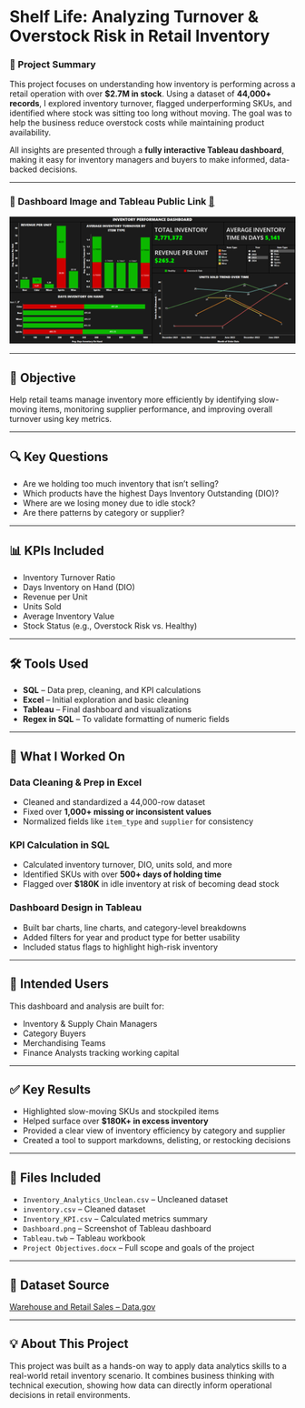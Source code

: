 # Shelf Life: Analyzing Turnover & Overstock Risk in Retail Inventory

### 📌 Project Summary

This project focuses on understanding how inventory is performing across a retail operation with over **$2.7M in stock**. Using a dataset of **44,000+ records**, I explored inventory turnover, flagged underperforming SKUs, and identified where stock was sitting too long without moving. The goal was to help the business reduce overstock costs while maintaining product availability.

All insights are presented through a **fully interactive Tableau dashboard**, making it easy for inventory managers and buyers to make informed, data-backed decisions.

---
### 📰 Dashboard Image and Tableau Public Link [🔗](https://public.tableau.com/app/profile/vedant.shinde2971/viz/Tableau_17434692686900/Dashboard)
![Inventory Dashboard](Dashboard.png)

---

## 🎯 Objective

Help retail teams manage inventory more efficiently by identifying slow-moving items, monitoring supplier performance, and improving overall turnover using key metrics.

---

## 🔍 Key Questions

- Are we holding too much inventory that isn’t selling?
- Which products have the highest Days Inventory Outstanding (DIO)?
- Where are we losing money due to idle stock?
- Are there patterns by category or supplier?

---

## 📊 KPIs Included

- Inventory Turnover Ratio  
- Days Inventory on Hand (DIO)  
- Revenue per Unit  
- Units Sold  
- Average Inventory Value  
- Stock Status (e.g., Overstock Risk vs. Healthy)

---

## 🛠️ Tools Used

- **SQL** – Data prep, cleaning, and KPI calculations  
- **Excel** – Initial exploration and basic cleaning  
- **Tableau** – Final dashboard and visualizations  
- **Regex in SQL** – To validate formatting of numeric fields  

---

## 🧪 What I Worked On

### Data Cleaning & Prep in Excel
- Cleaned and standardized a 44,000-row dataset  
- Fixed over **1,000+ missing or inconsistent values**  
- Normalized fields like `item_type` and `supplier` for consistency

### KPI Calculation in SQL  
- Calculated inventory turnover, DIO, units sold, and more  
- Identified SKUs with over **500+ days of holding time**  
- Flagged over **$180K** in idle inventory at risk of becoming dead stock

### Dashboard Design in Tableau  
- Built bar charts, line charts, and category-level breakdowns  
- Added filters for year and product type for better usability  
- Included status flags to highlight high-risk inventory

---

## 👤 Intended Users

This dashboard and analysis are built for:
- Inventory & Supply Chain Managers  
- Category Buyers  
- Merchandising Teams  
- Finance Analysts tracking working capital

---

## ✅ Key Results

- Highlighted slow-moving SKUs and stockpiled items
- Helped surface over **$180K+ in excess inventory**
- Provided a clear view of inventory efficiency by category and supplier
- Created a tool to support markdowns, delisting, or restocking decisions

---

## 📁 Files Included

- `Inventory_Analytics_Unclean.csv` – Uncleaned dataset  
- `inventory.csv` – Cleaned dataset  
- `Inventory_KPI.csv` – Calculated metrics summary  
- `Dashboard.png` – Screenshot of Tableau dashboard  
- `Tableau.twb` – Tableau workbook  
- `Project Objectives.docx` – Full scope and goals of the project  

---

## 📎 Dataset Source

[Warehouse and Retail Sales – Data.gov](https://catalog.data.gov/dataset/warehouse-and-retail-sales)

---

## 💡 About This Project

This project was built as a hands-on way to apply data analytics skills to a real-world retail inventory scenario. It combines business thinking with technical execution, showing how data can directly inform operational decisions in retail environments.
